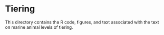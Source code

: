 # Tiering
This directory contains the R code, figures, and text associated with the text on marine animal levels of tiering.
